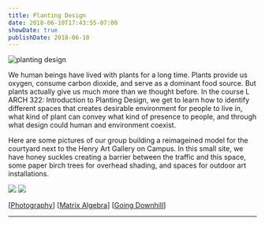 ```yaml
---
title: Planting Design
date: 2018-06-10T17:43:55-07:00
showDate: true
publishDate: 2018-06-10
---
```


![planting design](../images/plant.png)

We human beings have lived with plants for a long time. Plants provide us oxygen, consume carbon dioxide, and serve as a dominant food source. But plants actually give us much more than we thought before. In the course L ARCH 322: Introduction to Planting Design, we get to learn how to identify different spaces that creates desirable environment for people to live in, what kind of plant can convey what kind of presence to people, and through what design could human and environment coexist.

Here are some pictures of our group building a reimageined model for the courtyard next to the Henry Art Gallery on Campus. In this small site, we have honey suckles creating a barrier between the traffic and this space, some paper birch trees for overhead shading, and spaces for outdoor art installations.

![](../images/larch3.JPG)
![](../images/larch4.JPG)

[[Photography]]
[[Matrix Algebra]]
[[Going Downhill]]

---

[//begin]: # "Autogenerated link references for markdown compatibility"
[Photography]: ../ART/Photography "Photography"
[Matrix Algebra]: <../MATH/Matrix Algebra> "The Matrix: Failure"
[Going Downhill]: <../Going Downhill> "Going Downhill"
[//end]: # "Autogenerated link references"